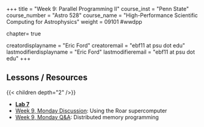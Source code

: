 +++
title = "Week 9: Parallel Programming II"
course_inst = "Penn State"
course_number = "Astro 528"
course_name = "High-Performance Scientific Computing for Astrophysics"
weight = 09101  #wwdpp

chapter= true

creatordisplayname = "Eric Ford"
creatoremail = "ebf11 at psu dot edu"
lastmodifierdisplayname = "Eric Ford"
lastmodifieremail = "ebf11 at psu dot edu"
+++

## Lessons / Resources
{{< children depth="2" />}}

- **[Lab 7](/labs/lab7/)**
- [Week 9, Monday Discussion](https://psuastro528.github.io/Notes-Fall2021/week9/week9_discuss.html):  Using the Roar supercomputer
- [Week 9, Monday Q&A](https://psuastro528.github.io/Notes-Fall2021/week9/week9_discuss.html):  Distributed memory programming
